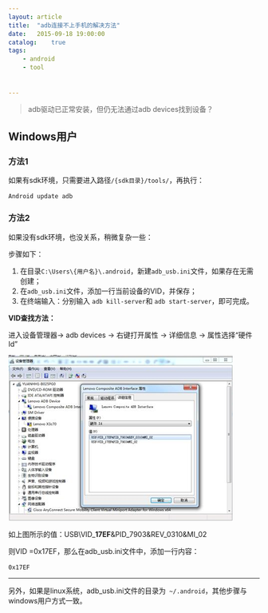 ```yaml
---
layout: article
title:  "adb连接不上手机的解决方法"
date:   2015-09-18 19:00:00
catalog:    true
tags:
    - android
    - tool


---
```


> adb驱动已正常安装，但仍无法通过adb devices找到设备？


## Windows用户

### 方法1

如果有sdk环境，只需要进入路径`/{sdk目录}/tools/`，再执行：

    Android update adb

### 方法2

如果没有sdk环境，也没关系，稍微复杂一些：

步骤如下：

1. 在目录`C:\Users\{用户名}\.android`，新建`adb_usb.ini`文件，如果存在无需创建；
2. 在`adb_usb.ini`文件，添加一行当前设备的VID，并保存；
3. 在终端输入：分别输入 `adb kill-server`和 `adb start-server`，即可完成。

**VID查找方法：**

 进入设备管理器-> adb devices -> 右键打开属性 -> 详细信息 -> 属性选择“硬件Id”

![adb vid](../images/adb/1.jpg)

如上图所示的值：USB\VID_**17EF**&PID_7903&REV_0310&MI_02

则VID =0x17EF，那么在adb_usb.ini文件中，添加一行内容：

    0x17EF


----------

另外，如果是linux系统，adb_usb.ini文件的目录为` ~/.android`，其他步骤与windows用户方式一致。
